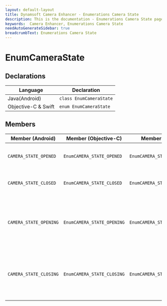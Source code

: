 ```yaml
---
layout: default-layout
title: Dynamsoft Camera Enhancer - Enumerations Camera State
description: This is the documentation - Enumerations Camera State page of Dynamsoft Camera Enhancer.
keywords:  Camera Enhancer, Enumerations Camera State
needAutoGenerateSidebar: true
breadcrumbText: Enumerations Camera State
---
```


# EnumCameraState

## Declarations

| Language | Declaration |
|----------|-------------|
| Java(Android) | `class EnumCameraState` |
| Objective-C & Swift | `enum EnumCameraState` |

## Members

| Member (Android) | Member (Objective-C) | Member (Swift) | Value | Description |
| ---------------- | -------------------- | -------------- | ----- | ----------- |
| `CAMERA_STATE_OPENED` | `EnumCAMERA_STATE_OPENED` | `EnumCAMERA_STATE_OPENED` | 1 | The selected camera is opened. |
| `CAMERA_STATE_CLOSED` | `EnumCAMERA_STATE_CLOSED` | `EnumCAMERA_STATE_CLOSED` | 2 | The selected camera is closed. |
| `CAMERA_STATE_OPENING` | `EnumCAMERA_STATE_OPENING` | `EnumCAMERA_STATE_OPENING` | 0 | The selected camera is currently closed but will be opened soon. |
| `CAMERA_STATE_CLOSING` | `EnumCAMERA_STATE_CLOSING` | `EnumCAMERA_STATE_CLOSING` | 3 | The selected camera is currently closed but will be closed soon. |

